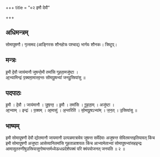 +++
title = "०२ इमौ देवौ"

+++
## अधिमन्त्रम्
सोमापूषणौ। गृत्समद (आङ्गिरसः शौनहोत्रः पश्चाद्) भार्गवः शौनकः। त्रिष्टुप्।

## मन्त्रः
इ॒मौ दे॒वौ जाय॑मानौ जुषन्ते॒मौ तमां॑सि गूहता॒मजु॑ष्टा ।  
आ॒भ्यामिन्द्रः॑ प॒क्वमा॒मास्व॒न्तः सो॑मापू॒षभ्यां॑ जनदु॒स्रिया॑सु ॥

## पदपाठः
इ॒मौ । दे॒वौ । जाय॑मानौ । जु॒ष॒न्त॒ । इ॒मौ । तमां॑सि । गू॒ह॒ता॒म् । अजु॑ष्टा ।  
आ॒भ्याम् । इन्द्रः॑ । प॒क्वम् । आ॒मासु॑ । अ॒न्तरिति॑ । सो॒मापू॒षऽभ्या॑म् । ज॒न॒त् । उ॒स्रिया॑सु ॥

## भाष्यम्
इमौ सोमापूषणौ देवौ द्योतमानौ जायमानौ उत्पन्नमात्रावेव जुषन्त सर्वेदेवाः अजुषन्त सेवितवन्तइतियावत् किंच इमौ सोमापूषणौ अजुष्टा आसेव्यानितमांसि गूहतान्नाशयतः किंच आभ्यामेताभ्यां सोमापूषभ्यांसहइन्द्रः आमासुतरुणीषुउस्रियासुगोष्वन्तर्मध्येऊधःप्रदेशेपक्वं परि क्वंपयोजनत् जनयति ॥ २ ॥